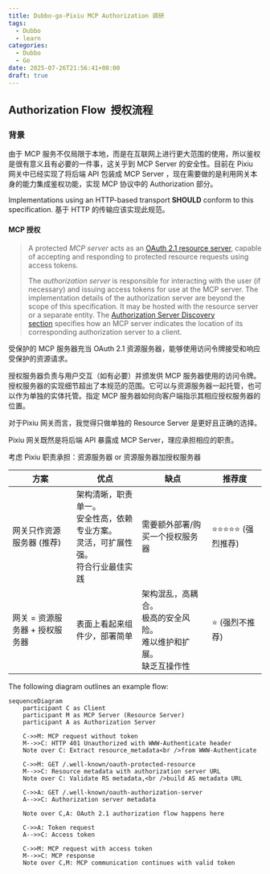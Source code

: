 ```yaml
---
title: Dubbo-go-Pixiu MCP Authorization 调研
tags:
  - Dubbo
  - learn
categories:
  - Dubbo
  - Go
date: 2025-07-26T21:56:41+08:00
draft: true
---
```

##   Authorization Flow  授权流程

### 背景

由于 MCP 服务不仅局限于本地，而是在互联网上进行更大范围的使用，所以鉴权是很有意义且有必要的一件事，这关乎到 MCP Server 的安全性。目前在 Pixiu 网关中已经实现了将后端 API 包装成 MCP Server ，现在需要做的是利用网关本身的能力集成鉴权功能，实现 MCP 协议中的 Authorization 部分。

Implementations using an HTTP-based transport **SHOULD** conform to this specification.
基于 HTTP 的传输应该实现此规范。

#### MCP 授权

> A protected _MCP server_ acts as an [OAuth 2.1 resource server](https://www.ietf.org/archive/id/draft-ietf-oauth-v2-1-13.html#name-roles), capable of accepting and responding to protected resource requests using access tokens.
> 
> The _authorization server_ is responsible for interacting with the user (if necessary) and issuing access tokens for use at the MCP server. The implementation details of the authorization server are beyond the scope of this specification. It may be hosted with the resource server or a separate entity. The [Authorization Server Discovery section](https://modelcontextprotocol.io/specification/2025-06-18/basic/authorization#authorization-server-discovery) specifies how an MCP server indicates the location of its corresponding authorization server to a client.

受保护的 MCP 服务器充当 OAuth 2.1 资源服务器，能够使用访问令牌接受和响应受保护的资源请求。

授权服务器负责与用户交互（如有必要）并颁发供 MCP 服务器使用的访问令牌。授权服务器的实现细节超出了本规范的范围。它可以与资源服务器一起托管，也可以作为单独的实体托管。指定 MCP 服务器如何向客户端指示其相应授权服务器的位置。

对于Pixiu 网关而言，我觉得只做单独的 Resource Server 是更好且正确的选择。


Pixiu 网关既然是将后端 API 暴露成 MCP Server，理应承担相应的职责。

考虑 Pixiu 职责承担：资源服务器 or 资源服务器加授权服务器

| 方案                 | 优点                                                  | 缺点                                          | 推荐度          |
| ------------------ | --------------------------------------------------- | ------------------------------------------- | ------------ |
| 网关只作资源服务器 (推荐)     | 架构清晰，职责单一。<br>安全性高，依赖专业方案。<br>灵活，可扩展性强。<br>符合行业最佳实践 | 需要额外部署/购买一个授权服务器                            | ⭐⭐⭐⭐⭐ (强烈推荐) |
| 网关 = 资源服务器 + 授权服务器 | 表面上看起来组件少，部署简单                                      | 架构混乱，高耦合。<br>极高的安全风险。<br>难以维护和扩展。<br>缺乏互操作性 | ⭐ (强烈不推荐)    |


The following diagram outlines an example flow:

```mermaid
sequenceDiagram
    participant C as Client
    participant M as MCP Server (Resource Server)
    participant A as Authorization Server

    C->>M: MCP request without token
    M-->>C: HTTP 401 Unauthorized with WWW-Authenticate header
    Note over C: Extract resource_metadata<br />from WWW-Authenticate

    C->>M: GET /.well-known/oauth-protected-resource
    M-->>C: Resource metadata with authorization server URL
    Note over C: Validate RS metadata,<br />build AS metadata URL

    C->>A: GET /.well-known/oauth-authorization-server
    A-->>C: Authorization server metadata

    Note over C,A: OAuth 2.1 authorization flow happens here

    C->>A: Token request
    A-->>C: Access token

    C->>M: MCP request with access token
    M-->>C: MCP response
    Note over C,M: MCP communication continues with valid token
```
